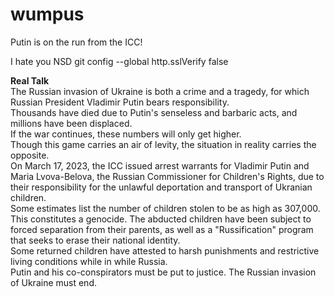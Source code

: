 # wumpus
Putin is on the run from the ICC!

I hate you NSD
git config --global http.sslVerify false  

**Real Talk**  
The Russian invasion of Ukraine is both a crime and a tragedy, for which Russian President Vladimir Putin bears responsibility.  
Thousands have died due to Putin's senseless and barbaric acts, and millions have been displaced.  
If the war continues, these numbers will only get higher.  
Though this game carries an air of levity, the situation in reality carries the opposite.  
On March 17, 2023, the ICC issued arrest warrants for Vladimir Putin and Maria Lvova-Belova, the Russian Commissioner for Children's Rights, due to their responsibility for the unlawful deportation and transport of Ukranian children.  
Some estimates list the number of children stolen to be as high as 307,000. This constitutes a genocide. The abducted children have been subject to forced separation from their parents, as well as a "Russification" program that seeks to erase their national identity.  
Some returned children have attested to harsh punishments and restrictive living conditions while in while Russia.  
Putin and his co-conspirators must be put to justice. The Russian invasion of Ukraine must end.  
